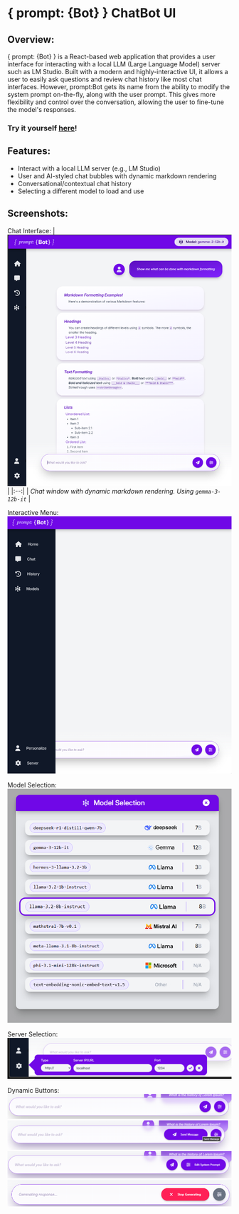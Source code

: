 # { prompt: {Bot} } ChatBot UI

## Overview:

{ prompt: {Bot} } is a React-based web application that provides a user interface for interacting with a local LLM (Large Language Model) server such as LM Studio. Built with a modern and highly-interactive UI, it allows a user to easily ask questions and review chat history like most chat interfaces. However, prompt:Bot gets its name from the ability to modify the system prompt on-the-fly, along with the user prompt. This gives more flexibility and control over the conversation, allowing the user to fine-tune the model's responses.

### Try it yourself [here](https://cmorman89.github.io/local-ai-chatbot)!

## Features:

- Interact with a local LLM server (e.g., LM Studio)
- User and AI-styled chat bubbles with dynamic markdown rendering
- Conversational/contextual chat history
- Selecting a different model to load and use

## Screenshots:

Chat Interface:
| ![Chat Window](docs/chat_window.png) |
|:--:|
| _Chat window with dynamic markdown rendering. Using `gemma-3-12b-it`_ |

Interactive Menu:
![Sidebar Menu](docs/menu.png)

Model Selection:
![Model Selection Menu](docs/models.png)

Server Selection:
![Server Selection Menu](docs/server.png)

Dynamic Buttons:
![Chat window with no buttons activated](docs/chat_input.png)
![Chat window with send button actiavted](docs/send_msg.png)
![Chat window with edit system prompt button activated](docs/edit_prompt.png)
![Chat window with cancel button](docs/cancel.png)
